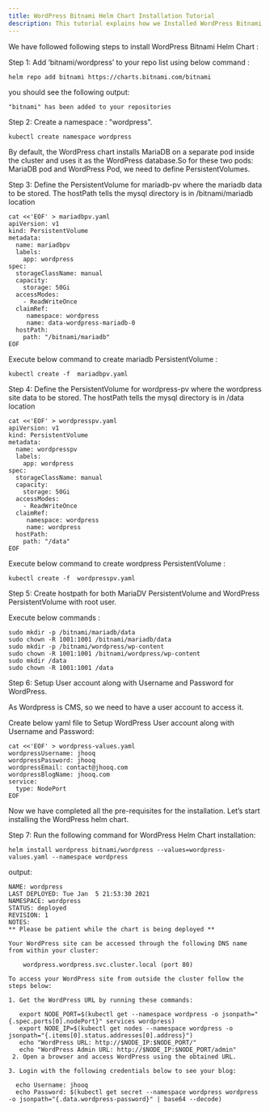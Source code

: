 ```yaml
---
title: WordPress Bitnami Helm Chart Installation Tutorial
description: This tutorial explains how we Installed WordPress Bitnami Helm Chart
---
```


We have followed following steps to install WordPress Bitnami Helm Chart :


Step 1: Add ‘bitnami/wordpress’ to your repo list using below command :


```
helm repo add bitnami https://charts.bitnami.com/bitnami
```

you should see the following output:

```
"bitnami" has been added to your repositories
```


Step 2: Create a namespace : "wordpress". 

```execute
kubectl create namespace wordpress
```


By default, the WordPress chart installs MariaDB on a separate pod inside the cluster and uses it as the WordPress database.So for these two pods: MariaDB pod and WordPress Pod, we need to define PersistentVolumes.
   
Step 3:  Define the PersistentVolume for mariadb-pv where the mariadb data to be stored. The hostPath tells the mysql directory is in /bitnami/mariadb location

```
cat <<'EOF' > mariadbpv.yaml
apiVersion: v1
kind: PersistentVolume
metadata:
  name: mariadbpv
  labels:
    app: wordpress
spec:
  storageClassName: manual
  capacity:
    storage: 50Gi
  accessModes:
    - ReadWriteOnce
  claimRef:
     namespace: wordpress
     name: data-wordpress-mariadb-0
  hostPath:
    path: "/bitnami/mariadb"
EOF
```


Execute below command to create mariadb PersistentVolume :

```
kubectl create -f  mariadbpv.yaml
```


Step 4: Define the PersistentVolume for wordpress-pv where the wordpress site data to be stored. The hostPath tells the mysql directory is in /data location

```
cat <<'EOF' > wordpresspv.yaml
apiVersion: v1
kind: PersistentVolume
metadata:
  name: wordpresspv
  labels:
    app: wordpress
spec:
  storageClassName: manual
  capacity:
    storage: 50Gi
  accessModes:
    - ReadWriteOnce
  claimRef:
     namespace: wordpress
     name: wordpress
  hostPath:
    path: "/data"
EOF
```


Execute below command to create wordpress PersistentVolume :

```
kubectl create -f  wordpresspv.yaml
```


Step 5: Create hostpath for both MariaDV PersistentVolume and WordPress PersistentVolume with root user.

Execute below commands :

```
sudo mkdir -p /bitnami/mariadb/data
sudo chown -R 1001:1001 /bitnami/mariadb/data
sudo mkdir -p /bitnami/wordpress/wp-content
sudo chown -R 1001:1001 /bitnami/wordpress/wp-content
sudo mkdir /data 
sudo chown -R 1001:1001 /data
```


Step 6: Setup User account along with Username and Password for WordPress.

As Wordpress is CMS, so we need to have a user account to access it.

Create below yaml file to Setup WordPress User account along with Username and Password:

```
cat <<'EOF' > wordpress-values.yaml
wordpressUsername: jhooq
wordpressPassword: jhooq
wordpressEmail: contact@jhooq.com
wordpressBlogName: jhooq.com
service: 
  type: NodePort
EOF
```


Now we have completed all the pre-requisites for the installation. Let’s start installing the WordPress helm chart.

Step 7: Run the following command for WordPress Helm Chart installation:

```
helm install wordpress bitnami/wordpress --values=wordpress-values.yaml --namespace wordpress 
```

output:

```
NAME: wordpress
LAST DEPLOYED: Tue Jan  5 21:53:30 2021
NAMESPACE: wordpress
STATUS: deployed
REVISION: 1
NOTES:
** Please be patient while the chart is being deployed **

Your WordPress site can be accessed through the following DNS name from within your cluster:

    wordpress.wordpress.svc.cluster.local (port 80)

To access your WordPress site from outside the cluster follow the steps below:

1. Get the WordPress URL by running these commands:

   export NODE_PORT=$(kubectl get --namespace wordpress -o jsonpath="{.spec.ports[0].nodePort}" services wordpress)
   export NODE_IP=$(kubectl get nodes --namespace wordpress -o jsonpath="{.items[0].status.addresses[0].address}")
   echo "WordPress URL: http://$NODE_IP:$NODE_PORT/"
   echo "WordPress Admin URL: http://$NODE_IP:$NODE_PORT/admin"
 2. Open a browser and access WordPress using the obtained URL.

3. Login with the following credentials below to see your blog:

  echo Username: jhooq
  echo Password: $(kubectl get secret --namespace wordpress wordpress -o jsonpath="{.data.wordpress-password}" | base64 --decode)
```




